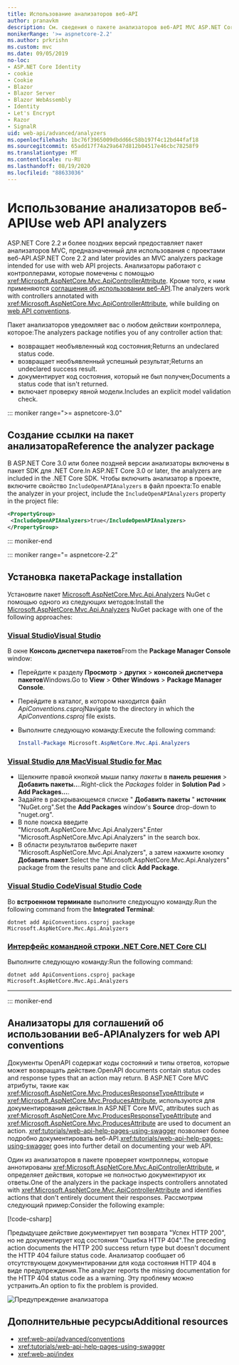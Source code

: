 ```yaml
---
title: Использование анализаторов веб-API
author: pranavkm
description: См. сведения о пакете анализаторов веб-API MVC ASP.NET Core.
monikerRange: '>= aspnetcore-2.2'
ms.author: prkrishn
ms.custom: mvc
ms.date: 09/05/2019
no-loc:
- ASP.NET Core Identity
- cookie
- Cookie
- Blazor
- Blazor Server
- Blazor WebAssembly
- Identity
- Let's Encrypt
- Razor
- SignalR
uid: web-api/advanced/analyzers
ms.openlocfilehash: 1bc76f3965009dbdd66c58b197f4c12bd44faf18
ms.sourcegitcommit: 65add17f74a29a647d812b04517e46cbc78258f9
ms.translationtype: MT
ms.contentlocale: ru-RU
ms.lasthandoff: 08/19/2020
ms.locfileid: "88633036"
---
```

# <a name="use-web-api-analyzers"></a><span data-ttu-id="b4302-103">Использование анализаторов веб-API</span><span class="sxs-lookup"><span data-stu-id="b4302-103">Use web API analyzers</span></span>

<span data-ttu-id="b4302-104">ASP.NET Core 2.2 и более поздних версий предоставляет пакет анализаторов MVC, предназначенный для использования с проектами веб-API.</span><span class="sxs-lookup"><span data-stu-id="b4302-104">ASP.NET Core 2.2 and later provides an MVC analyzers package intended for use with web API projects.</span></span> <span data-ttu-id="b4302-105">Анализаторы работают с контроллерами, которые помечены с помощью <xref:Microsoft.AspNetCore.Mvc.ApiControllerAttribute>. Кроме того, к ним применяются [соглашения об использовании веб-API](xref:web-api/advanced/conventions).</span><span class="sxs-lookup"><span data-stu-id="b4302-105">The analyzers work with controllers annotated with <xref:Microsoft.AspNetCore.Mvc.ApiControllerAttribute>, while building on [web API conventions](xref:web-api/advanced/conventions).</span></span>

<span data-ttu-id="b4302-106">Пакет анализаторов уведомляет вас о любом действии контроллера, которое:</span><span class="sxs-lookup"><span data-stu-id="b4302-106">The analyzers package notifies you of any controller action that:</span></span>

* <span data-ttu-id="b4302-107">возвращает необъявленный код состояния;</span><span class="sxs-lookup"><span data-stu-id="b4302-107">Returns an undeclared status code.</span></span>
* <span data-ttu-id="b4302-108">возвращает необъявленный успешный результат;</span><span class="sxs-lookup"><span data-stu-id="b4302-108">Returns an undeclared success result.</span></span>
* <span data-ttu-id="b4302-109">документирует код состояния, который не был получен;</span><span class="sxs-lookup"><span data-stu-id="b4302-109">Documents a status code that isn't returned.</span></span>
* <span data-ttu-id="b4302-110">включает проверку явной модели.</span><span class="sxs-lookup"><span data-stu-id="b4302-110">Includes an explicit model validation check.</span></span>

::: moniker range=">= aspnetcore-3.0"

## <a name="reference-the-analyzer-package"></a><span data-ttu-id="b4302-111">Создание ссылки на пакет анализатора</span><span class="sxs-lookup"><span data-stu-id="b4302-111">Reference the analyzer package</span></span>

<span data-ttu-id="b4302-112">В ASP.NET Core 3.0 или более поздней версии анализаторы включены в пакет SDK для .NET Core.</span><span class="sxs-lookup"><span data-stu-id="b4302-112">In ASP.NET Core 3.0 or later, the analyzers are included in the .NET Core SDK.</span></span> <span data-ttu-id="b4302-113">Чтобы включить анализатор в проекте, включите свойство `IncludeOpenAPIAnalyzers` в файл проекта:</span><span class="sxs-lookup"><span data-stu-id="b4302-113">To enable the analyzer in your project, include the `IncludeOpenAPIAnalyzers` property in the project file:</span></span>

```xml
<PropertyGroup>
 <IncludeOpenAPIAnalyzers>true</IncludeOpenAPIAnalyzers>
</PropertyGroup>
```

::: moniker-end

::: moniker range="= aspnetcore-2.2"

## <a name="package-installation"></a><span data-ttu-id="b4302-114">Установка пакета</span><span class="sxs-lookup"><span data-stu-id="b4302-114">Package installation</span></span>

<span data-ttu-id="b4302-115">Установите пакет [Microsoft.AspNetCore.Mvc.Api.Analyzers](https://www.nuget.org/packages/Microsoft.AspNetCore.Mvc.Api.Analyzers) NuGet с помощью одного из следующих методов:</span><span class="sxs-lookup"><span data-stu-id="b4302-115">Install the [Microsoft.AspNetCore.Mvc.Api.Analyzers](https://www.nuget.org/packages/Microsoft.AspNetCore.Mvc.Api.Analyzers) NuGet package with one of the following approaches:</span></span>

### <a name="visual-studio"></a>[<span data-ttu-id="b4302-116">Visual Studio</span><span class="sxs-lookup"><span data-stu-id="b4302-116">Visual Studio</span></span>](#tab/visual-studio)

<span data-ttu-id="b4302-117">В окне **Консоль диспетчера пакетов**</span><span class="sxs-lookup"><span data-stu-id="b4302-117">From the **Package Manager Console** window:</span></span>
  * <span data-ttu-id="b4302-118">Перейдите к разделу **Просмотр** > **других** > **консолей диспетчера пакетов**Windows.</span><span class="sxs-lookup"><span data-stu-id="b4302-118">Go to **View** > **Other Windows** > **Package Manager Console**.</span></span>
  * <span data-ttu-id="b4302-119">Перейдите в каталог, в котором находится файл *ApiConventions.csproj*</span><span class="sxs-lookup"><span data-stu-id="b4302-119">Navigate to the directory in which the *ApiConventions.csproj* file exists.</span></span>
  * <span data-ttu-id="b4302-120">Выполните следующую команду:</span><span class="sxs-lookup"><span data-stu-id="b4302-120">Execute the following command:</span></span>

    ```powershell
    Install-Package Microsoft.AspNetCore.Mvc.Api.Analyzers
    ```

### <a name="visual-studio-for-mac"></a>[<span data-ttu-id="b4302-121">Visual Studio для Mac</span><span class="sxs-lookup"><span data-stu-id="b4302-121">Visual Studio for Mac</span></span>](#tab/visual-studio-mac)

* <span data-ttu-id="b4302-122">Щелкните правой кнопкой мыши папку *пакеты* в **панель решения** > **Добавить пакеты..**..</span><span class="sxs-lookup"><span data-stu-id="b4302-122">Right-click the *Packages* folder in **Solution Pad** > **Add Packages...**.</span></span>
* <span data-ttu-id="b4302-123">Задайте в раскрывающемся списке " **Добавить пакеты** " **источник** "NuGet.org".</span><span class="sxs-lookup"><span data-stu-id="b4302-123">Set the **Add Packages** window's **Source** drop-down to "nuget.org".</span></span>
* <span data-ttu-id="b4302-124">В поле поиска введите "Microsoft.AspNetCore.Mvc.Api.Analyzers".</span><span class="sxs-lookup"><span data-stu-id="b4302-124">Enter "Microsoft.AspNetCore.Mvc.Api.Analyzers" in the search box.</span></span>
* <span data-ttu-id="b4302-125">В области результатов выберите пакет "Microsoft.AspNetCore.Mvc.Api.Analyzers", а затем нажмите кнопку **Добавить пакет**.</span><span class="sxs-lookup"><span data-stu-id="b4302-125">Select the "Microsoft.AspNetCore.Mvc.Api.Analyzers" package from the results pane and click **Add Package**.</span></span>

### <a name="visual-studio-code"></a>[<span data-ttu-id="b4302-126">Visual Studio Code</span><span class="sxs-lookup"><span data-stu-id="b4302-126">Visual Studio Code</span></span>](#tab/visual-studio-code)

<span data-ttu-id="b4302-127">Во **встроенном терминале** выполните следующую команду.</span><span class="sxs-lookup"><span data-stu-id="b4302-127">Run the following command from the **Integrated Terminal**:</span></span>

```dotnetcli
dotnet add ApiConventions.csproj package Microsoft.AspNetCore.Mvc.Api.Analyzers
```

### <a name="net-core-cli"></a>[<span data-ttu-id="b4302-128">Интерфейс командной строки .NET Core</span><span class="sxs-lookup"><span data-stu-id="b4302-128">.NET Core CLI</span></span>](#tab/netcore-cli)

<span data-ttu-id="b4302-129">Выполните следующую команду:</span><span class="sxs-lookup"><span data-stu-id="b4302-129">Run the following command:</span></span>

```dotnetcli
dotnet add ApiConventions.csproj package Microsoft.AspNetCore.Mvc.Api.Analyzers
```

---

::: moniker-end

## <a name="analyzers-for-web-api-conventions"></a><span data-ttu-id="b4302-130">Анализаторы для соглашений об использовании веб-API</span><span class="sxs-lookup"><span data-stu-id="b4302-130">Analyzers for web API conventions</span></span>

<span data-ttu-id="b4302-131">Документы OpenAPI содержат коды состояний и типы ответов, которые может возвращать действие.</span><span class="sxs-lookup"><span data-stu-id="b4302-131">OpenAPI documents contain status codes and response types that an action may return.</span></span> <span data-ttu-id="b4302-132">В ASP.NET Core MVC атрибуты, такие как <xref:Microsoft.AspNetCore.Mvc.ProducesResponseTypeAttribute> и <xref:Microsoft.AspNetCore.Mvc.ProducesAttribute>, используются для документирования действия.</span><span class="sxs-lookup"><span data-stu-id="b4302-132">In ASP.NET Core MVC, attributes such as <xref:Microsoft.AspNetCore.Mvc.ProducesResponseTypeAttribute> and <xref:Microsoft.AspNetCore.Mvc.ProducesAttribute> are used to document an action.</span></span> <span data-ttu-id="b4302-133"><xref:tutorials/web-api-help-pages-using-swagger> позволяет более подробно документировать веб-API.</span><span class="sxs-lookup"><span data-stu-id="b4302-133"><xref:tutorials/web-api-help-pages-using-swagger> goes into further detail on documenting your web API.</span></span>

<span data-ttu-id="b4302-134">Один из анализаторов в пакете проверяет контроллеры, которые аннотированы <xref:Microsoft.AspNetCore.Mvc.ApiControllerAttribute>, и определяет действия, которые не полностью документируют их ответы.</span><span class="sxs-lookup"><span data-stu-id="b4302-134">One of the analyzers in the package inspects controllers annotated with <xref:Microsoft.AspNetCore.Mvc.ApiControllerAttribute> and identifies actions that don't entirely document their responses.</span></span> <span data-ttu-id="b4302-135">Рассмотрим следующий пример:</span><span class="sxs-lookup"><span data-stu-id="b4302-135">Consider the following example:</span></span>

[!code-csharp[](conventions/sample/Controllers/ContactsController.cs?name=missing404docs&highlight=10)]

<span data-ttu-id="b4302-136">Предыдущее действие документирует тип возврата "Успех HTTP 200", но не документирует код состояния "Ошибка HTTP 404".</span><span class="sxs-lookup"><span data-stu-id="b4302-136">The preceding action documents the HTTP 200 success return type but doesn't document the HTTP 404 failure status code.</span></span> <span data-ttu-id="b4302-137">Анализатор сообщает об отсутствующем документировании для кода состояния HTTP 404 в виде предупреждения.</span><span class="sxs-lookup"><span data-stu-id="b4302-137">The analyzer reports the missing documentation for the HTTP 404 status code as a warning.</span></span> <span data-ttu-id="b4302-138">Эту проблему можно устранить.</span><span class="sxs-lookup"><span data-stu-id="b4302-138">An option to fix the problem is provided.</span></span>

![Предупреждение анализатора](conventions/_static/Analyzer.gif)

## <a name="additional-resources"></a><span data-ttu-id="b4302-140">Дополнительные ресурсы</span><span class="sxs-lookup"><span data-stu-id="b4302-140">Additional resources</span></span>

* <xref:web-api/advanced/conventions>
* <xref:tutorials/web-api-help-pages-using-swagger>
* <xref:web-api/index>
